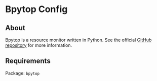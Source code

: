 # Bpytop Config

## About

Bpytop is a resource monitor written in Python. See the official
[GitHub repository](https://github.com/aristocratos/bpytop) for more
information.

## Requirements

Package: `bpytop`
